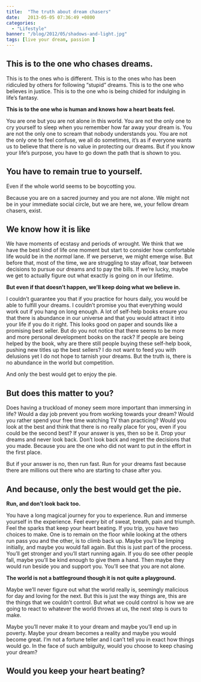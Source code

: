 ```yaml
---
title:  "The truth about dream chasers"
date:   2013-05-05 07:36:49 +0800
categories:
  - "Lifestyle"
banner: "/blog/2012/05/shadows-and-light.jpg"
tags: [live your dream, passion ]
---
```


## This is to the one who chases dreams.
This is to the ones who is different. This is to the ones who has been ridiculed by others for following “stupid” dreams.  This is to the one who believes in justice. This is to the one who is being chided for indulging in life’s fantasy.

**This is to the one who is human and knows how a heart beats feel.**

You are one but you are not alone in this world. You are not the only one to cry yourself to sleep when you remember how far away your dream is. You are not the only one to scream that nobody understands you. You are not the only one to feel confuse, we all do sometimes, it’s as if everyone wants us to believe that there is no value in protecting our dreams. But if you know your life’s purpose, you have to go down the path that is shown to you.

## You have to remain true to yourself.

Even if the whole world seems to be boycotting you.

Because you are on a sacred journey and you are not alone. We might not be in your immediate social circle, but we are here, we, your fellow dream chasers, exist.

## We know how it is like

We have moments of ecstasy and periods of wrought. We think that we have the best kind of life one moment but start to consider how comfortable life would be in the _normal_ lane. If we perserve, we might emerge wise. But before that, most of the time, we are struggling to stay afloat, tear between decisions to pursue our dreams and to pay the bills. If we’re lucky, maybe we get to actually figure out what exactly is going on in our lifetime.

**But even if that doesn’t happen, we’ll keep doing what we believe in.**

I couldn’t guarantee you that if you practice for hours daily, you would be able to fulfill your dreams. I couldn’t promise you that everything would work out if you hang on long enough. A lot of self-help books ensure you that there is abundance in our universe and that you would attract it into your life if you do it right. This looks good on paper and sounds like a promising best seller. But do you not notice that there seems to be more and more personal development books on the rack? If people are being helped by the book, why are there still people buying these self-help book, pushing new titles up the best sellers? I do not want to feed you with delusions yet I do not hope to tarnish your dreams. But the truth is, there is no abundance in the world but competition.

And only the best would get to enjoy the pie.

## But does this matter to you?

Does having a truckload of money seem more important than immersing in life? Would a day job prevent you from working towards your dream? Would you rather spend your free time watching TV than practicing? Would you look at the best and think that there is no really place for you, even if you could be the second best? If your answer is yes, then so be it. Drop your dreams and never look back. Don’t look back and regret the decisions that you made. Because you are the one who did not want to put in the effort in the first place.

But if your answer is no, then run fast. Run for your dreams fast because there are millions out there who are starting to chase after you.

## And because, only the best would get the pie.

**Run, and don’t look back too.**

You have a long magical journey for you to experience. Run and immerse yourself in the experience. Feel every bit of sweat, breath, pain and triumph. Feel the sparks that keep your heart beating. If you trip, you have two choices to make. One is to remain on the floor while looking at the others run pass you and the other, is to climb back up. Maybe you’ll be limping initially, and maybe you would fall again. But this is just part of the process. You’ll get stronger and you’ll start running again. If you do see other people fall, maybe you’ll be kind enough to give them a hand. Then maybe they would run beside you and support you. You’ll see that you are not alone.

**The world is not a battleground though it is not quite a playground.**

Maybe we’ll never figure out what the world really is, seemingly malicious for day and loving for the next. But this is just the way things are, this are the things that we couldn’t control. But what we could control is how we are going to react to whatever the world throws at us, the next step is ours to make.

Maybe you’ll never make it to your dream and maybe you’ll end up in poverty. Maybe your dream becomes a reality and maybe you would become great. I’m not a fortune teller and I can’t tell you in exact how things would go. In the face of such ambiguity, would you choose to keep chasing your dream?

## Would you keep your heart beating?
